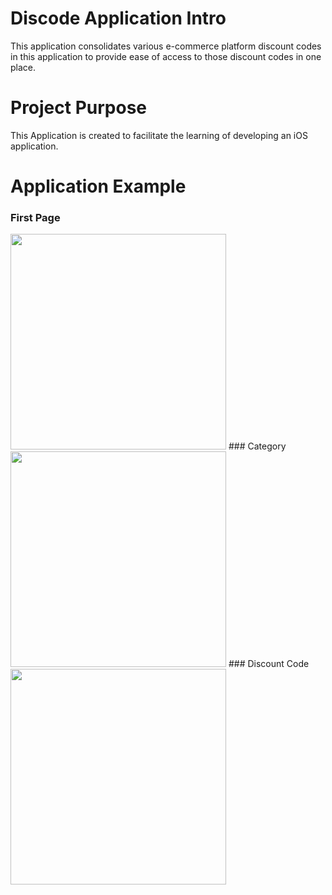 # Discode Application Intro
This application consolidates various e-commerce platform discount codes in this application to provide ease of access to those discount codes in one place. 

# Project Purpose
This Application is created to facilitate the learning of developing an iOS application. 

# Application Example 
### First Page
<img src="https://user-images.githubusercontent.com/73381439/178428378-0ab26144-ba1e-4a12-b657-44b0599e295f.png" width="345" >
### Category
<img src="https://user-images.githubusercontent.com/73381439/178429413-063bcb3e-6a62-403d-9d1b-944dce0ffc2e.gif" width="345" >
### Discount Code
<img src="https://user-images.githubusercontent.com/73381439/178429545-623b70c3-ce80-4afa-a49b-f3e936d7a6a0.gif" width="345" >
